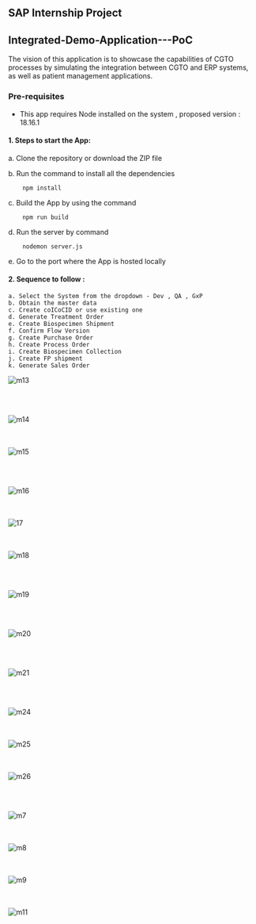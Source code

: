 ## SAP Internship Project

## Integrated-Demo-Application---PoC
The vision of this application is to showcase the capabilities of CGTO processes by simulating the integration between CGTO and ERP systems, as well as patient management applications.

### Pre-requisites

-   This app requires Node installed on the system , proposed version : 18.16.1

#### 1. Steps to start the App:

   a. Clone the repository or download the ZIP file


   b. Run the command to install all the dependencies

```
    npm install
```

   c. Build the App by using the command

```
    npm run build
```

   d. Run the server by command

```
    nodemon server.js
```

  e. Go to the port where the App is hosted locally


#### 2. Sequence to follow :

    a. Select the System from the dropdown - Dev , QA , GxP
    b. Obtain the master data
    c. Create coICoCID or use existing one
    d. Generate Treatment Order
    e. Create Biospecimen Shipment
    f. Confirm Flow Version
    g. Create Purchase Order
    h. Create Process Order
    i. Create Biospecimen Collection
    j. Create FP shipment
    k. Generate Sales Order


![m13](https://github.com/Jafrin-khan/Monitor-Process-Flow-/assets/82137973/8b215d9b-0103-470f-89ce-5f6c720661f5)

<br /><br />



![m14](https://github.com/Jafrin-khan/Monitor-Process-Flow-/assets/82137973/e6fb3866-7b61-44e9-bc6c-0d3e5f92d1a4)




<br /><br />
![m15](https://github.com/Jafrin-khan/Monitor-Process-Flow-/assets/82137973/a3b5fbe5-1318-4a51-accc-f53bfd72771d)



<br /><br />

![m16](https://github.com/Jafrin-khan/Monitor-Process-Flow-/assets/82137973/18fa82d4-d5e4-4576-9f04-d587bd7a4f62)

<br /><br />
![17](https://github.com/Jafrin-khan/Monitor-Process-Flow-/assets/82137973/14741d80-f040-4baa-a10a-ef191486ac64)


<br /><br />
![m18](https://github.com/Jafrin-khan/Monitor-Process-Flow-/assets/82137973/353e8a36-0f8a-47b0-8d59-6ec9bd592cdb)


<br /><br />

![m19](https://github.com/Jafrin-khan/Monitor-Process-Flow-/assets/82137973/05b78a89-0718-485f-8c6a-6db7b2562a34)

<br /><br />

  ![m20](https://github.com/Jafrin-khan/Monitor-Process-Flow-/assets/82137973/141867d6-c65d-443f-b11f-b2091575a1a9)


   <br /><br />

  ![m21](https://github.com/Jafrin-khan/Monitor-Process-Flow-/assets/82137973/ef393a7b-c53c-4e51-998a-e2cd116988e2)







<br /><br />


![m24](https://github.com/Jafrin-khan/Monitor-Process-Flow-/assets/82137973/91d36773-3647-458b-940d-c64f34814ff9)

<br /><br />
![m25](https://github.com/Jafrin-khan/Monitor-Process-Flow-/assets/82137973/a01f1d67-beeb-4411-8738-045f8ea11f01)

<br /><br />
![m26](https://github.com/Jafrin-khan/Monitor-Process-Flow-/assets/82137973/7bfce364-5c2b-425f-b4e6-5d878ef2c495)

<br /><br />

![m7](https://github.com/Jafrin-khan/Monitor-Process-Flow-/assets/82137973/1cc61277-81bb-4b96-bb21-57c20400c34c)

<br /><br />
![m8](https://github.com/Jafrin-khan/Monitor-Process-Flow-/assets/82137973/8195aad5-f2e6-4cce-822c-c948f5e1cb5e)





<br /><br />
![m9](https://github.com/Jafrin-khan/Monitor-Process-Flow-/assets/82137973/de7cab2d-be11-40ef-88d7-eb3308d3e7bb)

<br /><br />
![m11](https://github.com/Jafrin-khan/Monitor-Process-Flow-/assets/82137973/06fae615-b76b-4cdb-b55c-e70e0d272e74)
